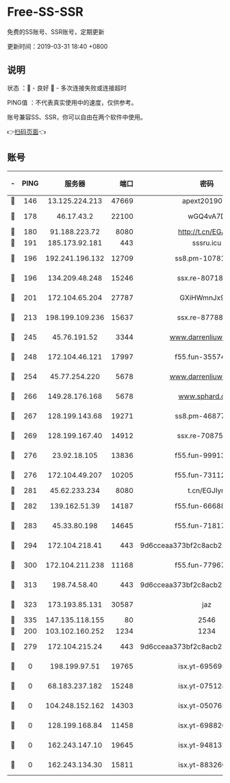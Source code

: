 # Free-SS-SSR

免费的SS账号、SSR账号，定期更新

更新时间：2019-03-31 18:40 +0800

## 说明

状态     ：🙂 - 良好 🙁 - 多次连接失败或连接超时

PING值   ：不代表真实使用中的速度，仅供参考。

账号兼容SS、SSR，你可以自由在两个软件中使用。

👉[扫码页面](https://liesauer.github.io/Free-SS-SSR/)👈

## 账号

|-|PING|服务器|端口|密码|加密方式|区域|
|:----:|:----:|:-----:|-----:|:----:|:----:|:----:|
|🙂|146|13.125.224.213|47669|apext2019001|chacha20|KR|
|🙂|178|46.17.43.2|22100|wGQ4vA7D|aes-256-gcm|RU|
|🙂|180|91.188.223.72|8080|http://t.cn/EGJIyrl|rc4-md5|RU|
|🙂|191|185.173.92.181|443|sssru.icu|rc4-md5|RU|
|🙂|196|192.241.196.132|12709|ss8.pm-10781424|aes-256-cfb|US|
|🙂|196|134.209.48.248|15246|ssx.re-80718024|aes-256-cfb|US|
|🙂|201|172.104.65.204|27787|GXiHWmnJx94S|aes-256-cfb|JP|
|🙂|213|198.199.109.236|15637|ssx.re-87788368|aes-256-cfb|US|
|🙂|245|45.76.191.52|3344|www.darrenliuwei.com|aes-256-cfb|JP|
|🙂|248|172.104.46.121|17997|f55.fun-35574744|aes-256-cfb|SG|
|🙂|254|45.77.254.220|5678|www.darrenliuwei.com|aes-256-cfb|SG|
|🙂|266|149.28.176.168|5678|www.sphard.com|aes-256-cfb|AU|
|🙂|267|128.199.143.68|19271|ss8.pm-46877395|aes-256-cfb|SG|
|🙂|269|128.199.167.40|14912|ssx.re-70875731|aes-256-cfb|SG|
|🙂|276|23.92.18.105|13836|f55.fun-99913847|aes-256-cfb|US|
|🙂|276|172.104.49.207|10205|f55.fun-73112677|aes-256-cfb|SG|
|🙂|281|45.62.233.234|8080|t.cn/EGJIyrl|rc4-md5|CA|
|🙂|282|139.162.51.39|14187|f55.fun-66688027|aes-256-cfb|SG|
|🙂|283|45.33.80.198|14645|f55.fun-71817463|aes-256-cfb|US|
|🙂|294|172.104.218.41|443|9d6cceaa373bf2c8acb22e60b6a58be6|aes-256-cfb|US|
|🙂|300|172.104.211.238|11168|f55.fun-77967881|aes-256-cfb|US|
|🙂|313|198.74.58.40|443|9d6cceaa373bf2c8acb22e60b6a58be6|aes-256-cfb|US|
|🙂|323|173.193.85.131|30587|jaz|aes-256-cfb|US|
|🙂|335|147.135.118.155|80|2546|chacha20|US|
|🙂|200|103.102.160.252|1234|1234|rc4-md5|JP|
|🙂|279|172.104.215.24|443|9d6cceaa373bf2c8acb22e60b6a58be6|aes-256-cfb|US|
|🙁|0|198.199.97.51|19765|isx.yt-69569587|aes-256-cfb|US|
|🙁|0|68.183.237.182|15248|isx.yt-07512892|aes-256-cfb|SG|
|🙁|0|104.248.152.162|14303|isx.yt-05076511|aes-256-cfb|SG|
|🙁|0|128.199.168.84|11458|isx.yt-69882688|aes-256-cfb|SG|
|🙁|0|162.243.147.10|19645|isx.yt-94813744|aes-256-cfb|US|
|🙁|0|162.243.134.30|15811|isx.yt-88326098|aes-256-cfb|US|
